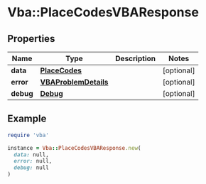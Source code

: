 # Vba::PlaceCodesVBAResponse

## Properties

| Name | Type | Description | Notes |
| ---- | ---- | ----------- | ----- |
| **data** | [**PlaceCodes**](PlaceCodes.md) |  | [optional] |
| **error** | [**VBAProblemDetails**](VBAProblemDetails.md) |  | [optional] |
| **debug** | [**Debug**](Debug.md) |  | [optional] |

## Example

```ruby
require 'vba'

instance = Vba::PlaceCodesVBAResponse.new(
  data: null,
  error: null,
  debug: null
)
```

